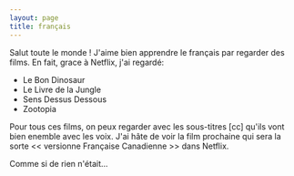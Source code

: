 ```yaml
---
layout: page
title: français
---
```


Salut toute le monde ! J'aime bien apprendre le français par regarder des films.
En fait, grace à Netflix, j'ai regardé:

- Le Bon Dinosaur
- Le Livre de la Jungle
- Sens Dessus Dessous
- Zootopia

Pour tous ces films, on peux regarder avec les sous-titres [cc] qu'ils vont bien
enemble avec les voix. J'ai hâte de voir la film prochaine qui sera la sorte
<< versionne Française Canadienne >> dans Netflix.

Comme si de rien n'était...
